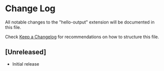 # Change Log

All notable changes to the "hello-output" extension will be documented in this file.

Check [Keep a Changelog](http://keepachangelog.com/) for recommendations on how to structure this file.

## [Unreleased]

- Initial release